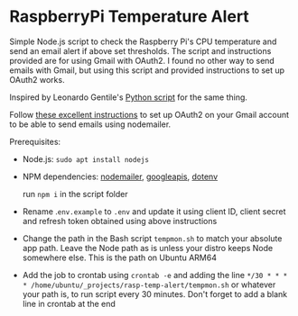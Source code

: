 # RaspberryPi Temperature Alert

Simple Node.js script to check the Raspberry Pi's CPU temperature and send an email alert if above set thresholds. The script and instructions provided are for using Gmail with OAuth2. I found no other way to send emails with Gmail, but using this script and provided instructions to set up OAuth2 works.

Inspired by Leonardo Gentile's [Python script](https://gist.github.com/LeonardoGentile/7a5330e6bc55860feee5d0dd79e7965d) for the same thing.

Follow [these excellent instructions](https://medium.com/@nickroach_50526/sending-emails-with-node-js-using-smtp-gmail-and-oauth2-316fe9c790a1) to set up OAuth2 on your Gmail account to be able to send emails using nodemailer.

Prerequisites:

- Node.js:
  `sudo apt install nodejs`
- NPM dependencies: [nodemailer](https://nodemailer.com/smtp/oauth2/), [googleapis](https://www.npmjs.com/package/googleapis), [dotenv](https://www.npmjs.com/package/dotenv)

  run `npm i` in the script folder
- Rename .`env.example` to `.env` and update it using client ID, client secret and refresh token obtained using above instructions
- Change the path in the Bash script `tempmon.sh` to match your absolute app path. Leave the Node path as is unless your distro keeps Node somewhere else. This is the path on Ubuntu ARM64
- Add the job to crontab using `crontab -e` and adding the line `*/30 * * * * /home/ubuntu/_projects/rasp-temp-alert/tempmon.sh` or whatever your path is, to run script every 30 minutes. Don't forget to add a blank line in crontab at the end
